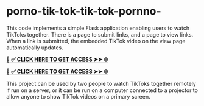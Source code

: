 # porno-tik-tok-tik-tok-pornno-
This code implements a simple Flask application enabling users to watch TikToks together. There is a page to submit links, and a page to view links. When a link is submitted, the embedded TikTok video on the view page automatically updates.


**[📌 ✅ CLICK HERE TO GET ACCESS ➤➤ 🌐](https://newmegadeals.xyz/tiktok/)**




**[📌 ✅ CLICK HERE TO GET ACCESS ➤➤ 🌐](https://newmegadeals.xyz/tiktok/)**



This project can be used by two people to watch TikToks together remotely if run on a server, or it can be run on a computer connected to a projector to allow anyone to show TikTok videos on a primary screen.
